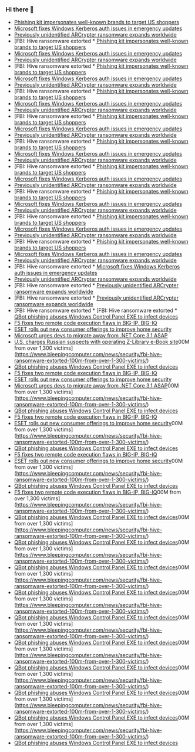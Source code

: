 ### Hi there 👋

<!--START_SECTION:feed-->
* [Phishing kit impersonates well-known brands to target US shoppers](https://www.bleepingcomputer.com/news/security/phishing-kit-impersonates-well-known-brands-to-target-us-shoppers/)
* [Microsoft fixes Windows Kerberos auth issues in emergency updates](https://www.bleepingcomputer.com/news/microsoft/microsoft-fixes-windows-kerberos-auth-issues-in-emergency-updates/)
* [Previously unidentified ARCrypter ransomware expands worldwide](https://www.bleepingcomputer.com/news/security/previously-unidentified-arcrypter-ransomware-expands-worldwide/)
* [FBI: Hive ransomware extorted * [Phishing kit impersonates well-known brands to target US shoppers](https://www.bleepingcomputer.com/news/security/phishing-kit-impersonates-well-known-brands-to-target-us-shoppers/)
* [Microsoft fixes Windows Kerberos auth issues in emergency updates](https://www.bleepingcomputer.com/news/microsoft/microsoft-fixes-windows-kerberos-auth-issues-in-emergency-updates/)
* [Previously unidentified ARCrypter ransomware expands worldwide](https://www.bleepingcomputer.com/news/security/previously-unidentified-arcrypter-ransomware-expands-worldwide/)
* [FBI: Hive ransomware extorted * [Phishing kit impersonates well-known brands to target US shoppers](https://www.bleepingcomputer.com/news/security/phishing-kit-impersonates-well-known-brands-to-target-us-shoppers/)
* [Microsoft fixes Windows Kerberos auth issues in emergency updates](https://www.bleepingcomputer.com/news/microsoft/microsoft-fixes-windows-kerberos-auth-issues-in-emergency-updates/)
* [Previously unidentified ARCrypter ransomware expands worldwide](https://www.bleepingcomputer.com/news/security/previously-unidentified-arcrypter-ransomware-expands-worldwide/)
* [FBI: Hive ransomware extorted * [Phishing kit impersonates well-known brands to target US shoppers](https://www.bleepingcomputer.com/news/security/phishing-kit-impersonates-well-known-brands-to-target-us-shoppers/)
* [Microsoft fixes Windows Kerberos auth issues in emergency updates](https://www.bleepingcomputer.com/news/microsoft/microsoft-fixes-windows-kerberos-auth-issues-in-emergency-updates/)
* [Previously unidentified ARCrypter ransomware expands worldwide](https://www.bleepingcomputer.com/news/security/previously-unidentified-arcrypter-ransomware-expands-worldwide/)
* [FBI: Hive ransomware extorted * [Phishing kit impersonates well-known brands to target US shoppers](https://www.bleepingcomputer.com/news/security/phishing-kit-impersonates-well-known-brands-to-target-us-shoppers/)
* [Microsoft fixes Windows Kerberos auth issues in emergency updates](https://www.bleepingcomputer.com/news/microsoft/microsoft-fixes-windows-kerberos-auth-issues-in-emergency-updates/)
* [Previously unidentified ARCrypter ransomware expands worldwide](https://www.bleepingcomputer.com/news/security/previously-unidentified-arcrypter-ransomware-expands-worldwide/)
* [FBI: Hive ransomware extorted * [Phishing kit impersonates well-known brands to target US shoppers](https://www.bleepingcomputer.com/news/security/phishing-kit-impersonates-well-known-brands-to-target-us-shoppers/)
* [Microsoft fixes Windows Kerberos auth issues in emergency updates](https://www.bleepingcomputer.com/news/microsoft/microsoft-fixes-windows-kerberos-auth-issues-in-emergency-updates/)
* [Previously unidentified ARCrypter ransomware expands worldwide](https://www.bleepingcomputer.com/news/security/previously-unidentified-arcrypter-ransomware-expands-worldwide/)
* [FBI: Hive ransomware extorted * [Phishing kit impersonates well-known brands to target US shoppers](https://www.bleepingcomputer.com/news/security/phishing-kit-impersonates-well-known-brands-to-target-us-shoppers/)
* [Microsoft fixes Windows Kerberos auth issues in emergency updates](https://www.bleepingcomputer.com/news/microsoft/microsoft-fixes-windows-kerberos-auth-issues-in-emergency-updates/)
* [Previously unidentified ARCrypter ransomware expands worldwide](https://www.bleepingcomputer.com/news/security/previously-unidentified-arcrypter-ransomware-expands-worldwide/)
* [FBI: Hive ransomware extorted * [Phishing kit impersonates well-known brands to target US shoppers](https://www.bleepingcomputer.com/news/security/phishing-kit-impersonates-well-known-brands-to-target-us-shoppers/)
* [Microsoft fixes Windows Kerberos auth issues in emergency updates](https://www.bleepingcomputer.com/news/microsoft/microsoft-fixes-windows-kerberos-auth-issues-in-emergency-updates/)
* [Previously unidentified ARCrypter ransomware expands worldwide](https://www.bleepingcomputer.com/news/security/previously-unidentified-arcrypter-ransomware-expands-worldwide/)
* [FBI: Hive ransomware extorted * [Phishing kit impersonates well-known brands to target US shoppers](https://www.bleepingcomputer.com/news/security/phishing-kit-impersonates-well-known-brands-to-target-us-shoppers/)
* [Microsoft fixes Windows Kerberos auth issues in emergency updates](https://www.bleepingcomputer.com/news/microsoft/microsoft-fixes-windows-kerberos-auth-issues-in-emergency-updates/)
* [Previously unidentified ARCrypter ransomware expands worldwide](https://www.bleepingcomputer.com/news/security/previously-unidentified-arcrypter-ransomware-expands-worldwide/)
* [FBI: Hive ransomware extorted * [Phishing kit impersonates well-known brands to target US shoppers](https://www.bleepingcomputer.com/news/security/phishing-kit-impersonates-well-known-brands-to-target-us-shoppers/)
* [Microsoft fixes Windows Kerberos auth issues in emergency updates](https://www.bleepingcomputer.com/news/microsoft/microsoft-fixes-windows-kerberos-auth-issues-in-emergency-updates/)
* [Previously unidentified ARCrypter ransomware expands worldwide](https://www.bleepingcomputer.com/news/security/previously-unidentified-arcrypter-ransomware-expands-worldwide/)
* [FBI: Hive ransomware extorted * [Microsoft fixes Windows Kerberos auth issues in emergency updates](https://www.bleepingcomputer.com/news/microsoft/microsoft-fixes-windows-kerberos-auth-issues-in-emergency-updates/)
* [Previously unidentified ARCrypter ransomware expands worldwide](https://www.bleepingcomputer.com/news/security/previously-unidentified-arcrypter-ransomware-expands-worldwide/)
* [FBI: Hive ransomware extorted * [Previously unidentified ARCrypter ransomware expands worldwide](https://www.bleepingcomputer.com/news/security/previously-unidentified-arcrypter-ransomware-expands-worldwide/)
* [FBI: Hive ransomware extorted * [Previously unidentified ARCrypter ransomware expands worldwide](https://www.bleepingcomputer.com/news/security/previously-unidentified-arcrypter-ransomware-expands-worldwide/)
* [FBI: Hive ransomware extorted * [FBI: Hive ransomware extorted * [QBot phishing abuses Windows Control Panel EXE to infect devices](https://www.bleepingcomputer.com/news/security/qbot-phishing-abuses-windows-control-panel-exe-to-infect-devices/)
* [F5 fixes two remote code execution flaws in BIG-IP, BIG-IQ](https://www.bleepingcomputer.com/news/security/f5-fixes-two-remote-code-execution-flaws-in-big-ip-big-iq/)
* [ESET rolls out new consumer offerings to improve home security](https://www.bleepingcomputer.com/news/security/eset-rolls-out-new-consumer-offerings-to-improve-home-security/)
* [Microsoft urges devs to migrate away from .NET Core 3.1 ASAP](https://www.bleepingcomputer.com/news/security/microsoft-urges-devs-to-migrate-away-from-net-core-31-asap/)
* [U.S. charges Russian suspects with operating Z-Library e-Book site](https://www.bleepingcomputer.com/news/security/us-charges-russian-suspects-with-operating-z-library-e-book-site/)00M from over 1,300 victims](https://www.bleepingcomputer.com/news/security/fbi-hive-ransomware-extorted-100m-from-over-1-300-victims/)
* [QBot phishing abuses Windows Control Panel EXE to infect devices](https://www.bleepingcomputer.com/news/security/qbot-phishing-abuses-windows-control-panel-exe-to-infect-devices/)
* [F5 fixes two remote code execution flaws in BIG-IP, BIG-IQ](https://www.bleepingcomputer.com/news/security/f5-fixes-two-remote-code-execution-flaws-in-big-ip-big-iq/)
* [ESET rolls out new consumer offerings to improve home security](https://www.bleepingcomputer.com/news/security/eset-rolls-out-new-consumer-offerings-to-improve-home-security/)
* [Microsoft urges devs to migrate away from .NET Core 3.1 ASAP](https://www.bleepingcomputer.com/news/security/microsoft-urges-devs-to-migrate-away-from-net-core-31-asap/)00M from over 1,300 victims](https://www.bleepingcomputer.com/news/security/fbi-hive-ransomware-extorted-100m-from-over-1-300-victims/)
* [QBot phishing abuses Windows Control Panel EXE to infect devices](https://www.bleepingcomputer.com/news/security/qbot-phishing-abuses-windows-control-panel-exe-to-infect-devices/)
* [F5 fixes two remote code execution flaws in BIG-IP, BIG-IQ](https://www.bleepingcomputer.com/news/security/f5-fixes-two-remote-code-execution-flaws-in-big-ip-big-iq/)
* [ESET rolls out new consumer offerings to improve home security](https://www.bleepingcomputer.com/news/security/eset-rolls-out-new-consumer-offerings-to-improve-home-security/)00M from over 1,300 victims](https://www.bleepingcomputer.com/news/security/fbi-hive-ransomware-extorted-100m-from-over-1-300-victims/)
* [QBot phishing abuses Windows Control Panel EXE to infect devices](https://www.bleepingcomputer.com/news/security/qbot-phishing-abuses-windows-control-panel-exe-to-infect-devices/)
* [F5 fixes two remote code execution flaws in BIG-IP, BIG-IQ](https://www.bleepingcomputer.com/news/security/f5-fixes-two-remote-code-execution-flaws-in-big-ip-big-iq/)
* [ESET rolls out new consumer offerings to improve home security](https://www.bleepingcomputer.com/news/security/eset-rolls-out-new-consumer-offerings-to-improve-home-security/)00M from over 1,300 victims](https://www.bleepingcomputer.com/news/security/fbi-hive-ransomware-extorted-100m-from-over-1-300-victims/)
* [QBot phishing abuses Windows Control Panel EXE to infect devices](https://www.bleepingcomputer.com/news/security/qbot-phishing-abuses-windows-control-panel-exe-to-infect-devices/)
* [F5 fixes two remote code execution flaws in BIG-IP, BIG-IQ](https://www.bleepingcomputer.com/news/security/f5-fixes-two-remote-code-execution-flaws-in-big-ip-big-iq/)00M from over 1,300 victims](https://www.bleepingcomputer.com/news/security/fbi-hive-ransomware-extorted-100m-from-over-1-300-victims/)
* [QBot phishing abuses Windows Control Panel EXE to infect devices](https://www.bleepingcomputer.com/news/security/qbot-phishing-abuses-windows-control-panel-exe-to-infect-devices/)00M from over 1,300 victims](https://www.bleepingcomputer.com/news/security/fbi-hive-ransomware-extorted-100m-from-over-1-300-victims/)
* [QBot phishing abuses Windows Control Panel EXE to infect devices](https://www.bleepingcomputer.com/news/security/qbot-phishing-abuses-windows-control-panel-exe-to-infect-devices/)00M from over 1,300 victims](https://www.bleepingcomputer.com/news/security/fbi-hive-ransomware-extorted-100m-from-over-1-300-victims/)
* [QBot phishing abuses Windows Control Panel EXE to infect devices](https://www.bleepingcomputer.com/news/security/qbot-phishing-abuses-windows-control-panel-exe-to-infect-devices/)00M from over 1,300 victims](https://www.bleepingcomputer.com/news/security/fbi-hive-ransomware-extorted-100m-from-over-1-300-victims/)
* [QBot phishing abuses Windows Control Panel EXE to infect devices](https://www.bleepingcomputer.com/news/security/qbot-phishing-abuses-windows-control-panel-exe-to-infect-devices/)00M from over 1,300 victims](https://www.bleepingcomputer.com/news/security/fbi-hive-ransomware-extorted-100m-from-over-1-300-victims/)
* [QBot phishing abuses Windows Control Panel EXE to infect devices](https://www.bleepingcomputer.com/news/security/qbot-phishing-abuses-windows-control-panel-exe-to-infect-devices/)00M from over 1,300 victims](https://www.bleepingcomputer.com/news/security/fbi-hive-ransomware-extorted-100m-from-over-1-300-victims/)
* [QBot phishing abuses Windows Control Panel EXE to infect devices](https://www.bleepingcomputer.com/news/security/qbot-phishing-abuses-windows-control-panel-exe-to-infect-devices/)00M from over 1,300 victims](https://www.bleepingcomputer.com/news/security/fbi-hive-ransomware-extorted-100m-from-over-1-300-victims/)
* [QBot phishing abuses Windows Control Panel EXE to infect devices](https://www.bleepingcomputer.com/news/security/qbot-phishing-abuses-windows-control-panel-exe-to-infect-devices/)00M from over 1,300 victims](https://www.bleepingcomputer.com/news/security/fbi-hive-ransomware-extorted-100m-from-over-1-300-victims/)
* [QBot phishing abuses Windows Control Panel EXE to infect devices](https://www.bleepingcomputer.com/news/security/qbot-phishing-abuses-windows-control-panel-exe-to-infect-devices/)00M from over 1,300 victims](https://www.bleepingcomputer.com/news/security/fbi-hive-ransomware-extorted-100m-from-over-1-300-victims/)
* [QBot phishing abuses Windows Control Panel EXE to infect devices](https://www.bleepingcomputer.com/news/security/qbot-phishing-abuses-windows-control-panel-exe-to-infect-devices/)00M from over 1,300 victims](https://www.bleepingcomputer.com/news/security/fbi-hive-ransomware-extorted-100m-from-over-1-300-victims/)
* [QBot phishing abuses Windows Control Panel EXE to infect devices](https://www.bleepingcomputer.com/news/security/qbot-phishing-abuses-windows-control-panel-exe-to-infect-devices/)
<!--END_SECTION:feed-->

<!--
**frankenk/frankenk** is a ✨ _special_ ✨ repository because its `README.md` (this file) appears on your GitHub profile.

Here are some ideas to get you started:

- 🔭 I’m currently working on ...
- 🌱 I’m currently learning ...
- 👯 I’m looking to collaborate on ...
- 🤔 I’m looking for help with ...
- 💬 Ask me about ...
- 📫 How to reach me: ...
- 😄 Pronouns: ...
- ⚡ Fun fact: ...
-->



